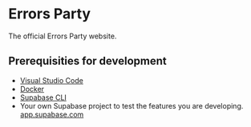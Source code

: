 # Errors Party

The official Errors Party website.

## Prerequisities for development

- [Visual Studio Code](https://code.visualstudio.com/)
- [Docker](https://docs.docker.com/get-docker/)
- [Supabase CLI](https://supabase.com/docs/guides/cli)
- Your own Supabase project to test the features you are developing.
  [app.supabase.com](https://app.supabase.com/)
